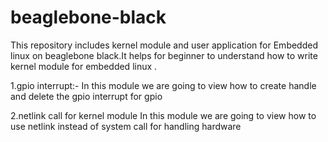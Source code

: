 # beaglebone-black

This repository includes kernel module and user application for Embedded linux on beaglebone black.It helps for beginner to understand how to write kernel module for embedded linux .


1.gpio interrupt:-
  In this module we are going to view how to create handle and delete the gpio interrupt for gpio 

2.netlink call for kernel module 
  In this module we are going to view how to use netlink instead of system call for handling hardware

